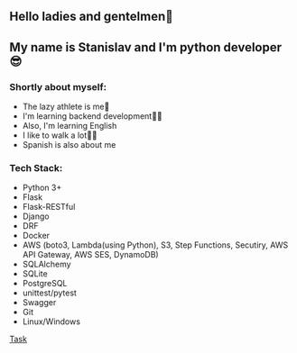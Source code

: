 ## Hello ladies and gentelmen👋 
## My name is Stanislav and I'm python developer:sunglasses:

### Shortly about myself:
* The lazy athlete is me:muscle:
* I'm learning backend development:man_technologist:
* Also, I'm learning English
* I like to walk a lot:walking_man:
* Spanish is also about me

### Tech Stack:
* Python 3+
* Flask
* Flask-RESTful
* Django
* DRF
* Docker
* AWS (boto3, Lambda(using
Python), S3, Step Functions,
Secutiry, AWS API Gateway,
AWS SES, DynamoDB)
* SQLAlchemy
* SQLite
* PostgreSQL
* unittest/pytest
* Swagger
* Git
* Linux/Windows

[Task](https://github.com/Shdevsir/TaskFutureProofTechnology)
